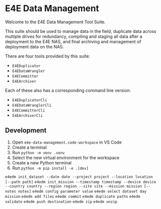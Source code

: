 # E4E Data Management
Welcome to the E4E Data Management Tool Suite.

This suite should be used to manage data in the field, duplicate data across multiple drives for redundancy, compiling and staging all data after a deployment to the E4E NAS, and final archiving and management of deployment data on the NAS.

There are four tools provided by this suite:
- `E4EDuplicator`
- `E4EDataWrangler`
- `E4ECommitter`
- `E4EArchiver`

Each of these also has a corresponding command line version:
- `E4EDuplicatorCli`
- `E4EDataWranglerCli`
- `E4ECommitterCli`
- `E4EArchiverCli`

## Development
1. Open `e4e-data-management.code-workspace` in VS Code
2. Create a terminal
3. Run `python -m venv .venv`
4. Select the new virtual environment for the workspace
5. Create a new Python terminal
6. Run `python -m pip install -e .[dev]`

`e4edm init_dataset --date date --project project --location location [--path path]`
`e4edm init_mission --timestamp timestamp --device device --country country --region region --site site --mission mission [--notes notes]`
`e4edm config parameter value`
`e4edm select dataset day mission`
`e4edm add files`
`e4edm commit`
`e4edm duplicate paths`
`e4edm validate`
`e4edm push destination`
`e4edm zip`
`e4edm unzip`
